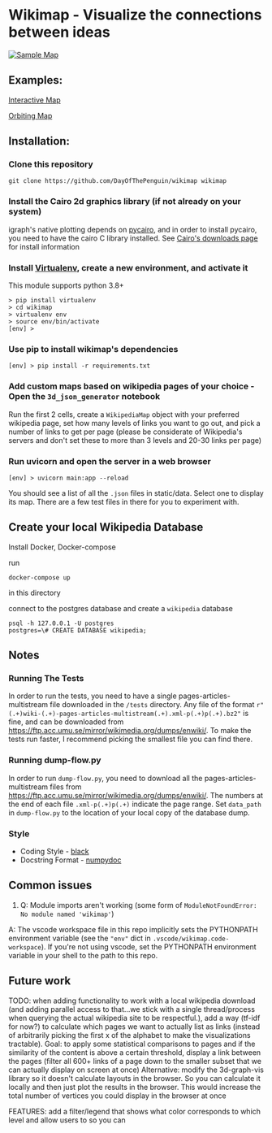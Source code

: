# Wikimap - Visualize the connections between ideas
[![Sample Map](static/map.gif "Sample Wikimap")](https://dayofthepenguin.github.io/wikimap/interactive_demo.html)

## Examples:
[Interactive Map](https://dayofthepenguin.github.io/wikimap/interactive_demo.html)

[Orbiting Map](https://dayofthepenguin.github.io/wikimap/orbiting_demo.html)

## Installation:

### Clone this repository

`git clone https://github.com/DayOfThePenguin/wikimap wikimap`

### Install the Cairo 2d graphics library (if not already on your system)
igraph's native plotting depends on [pycairo](https://www.cairographics.org/pycairo/), and
in order to install pycairo, you need to have the cairo C library installed.  See
[Cairo's downloads page](https://www.cairographics.org/download/) for install information

### Install [Virtualenv](https://virtualenv.pypa.io/en/latest/), create a new environment, and activate it
This module supports python 3.8+
```shell
> pip install virtualenv
> cd wikimap
> virtualenv env
> source env/bin/activate
[env] > 
```

### Use pip to install wikimap's dependencies
```shell
[env] > pip install -r requirements.txt
```

### Add custom maps based on wikipedia pages of your choice - Open the `3d_json_generator` notebook
Run the first 2 cells, create a `WikipediaMap` object with your preferred wikipedia page, set how many
levels of links you want to go out, and pick a number of links to get per page (please be considerate of
Wikipedia's servers and don't set these to more than 3 levels and 20-30 links per page)


### Run uvicorn and open the server in a web browser
```shell
[env] > uvicorn main:app --reload
```
You should see a list of all the `.json` files in static/data. Select one to display its map. There are a few test files in there for you to experiment with.

## Create your local Wikipedia Database
Install Docker, Docker-compose

run
```shell
docker-compose up
```
in this directory

connect to the postgres database and create a `wikipedia` database
```shell
psql -h 127.0.0.1 -U postgres
postgres=\# CREATE DATABASE wikipedia;
```

## Notes
### Running The Tests
In order to run the tests, you need to have a single pages-articles-multistream file
downloaded in the `/tests` directory. Any file of the format
`r"(.+)wiki-(.+)-pages-articles-multistream(.+).xml-p(.+)p(.+).bz2"` is fine, and can
be downloaded from https://ftp.acc.umu.se/mirror/wikimedia.org/dumps/enwiki/. To make
the tests run faster, I recommend picking the smallest file you can find there.

### Running dump-flow.py
In order to run `dump-flow.py`, you need to download all the pages-articles-multistream
files from https://ftp.acc.umu.se/mirror/wikimedia.org/dumps/enwiki/. The numbers at
the end of each file `.xml-p(.+)p(.+)` indicate the page range. Set `data_path` in
`dump-flow.py` to the location of your local copy of the database dump.

### Style
- Coding Style - [black](https://black.readthedocs.io/en/stable/)
- Docstring Format - [numpydoc](https://numpydoc.readthedocs.io/en/latest/example.html#example)

## Common issues
1. Q: Module imports aren't working (some form of `ModuleNotFoundError: No module named 'wikimap'`)

A: The vscode workspace file in this repo implicitly sets the PYTHONPATH environment variable
(see the `"env"` dict in `.vscode/wikimap.code-workspace`). If you're not using vscode, set the
PYTHONPATH environment variable in your shell to the path to this repo.

## Future work
TODO: when adding functionality to work with a local wikipedia download (and adding parallel access to that...we
stick with a single thread/process when querying the actual wikipedia site to be respectful.), add a way (tf-idf for now?)
to calculate which pages we want to actually list as links (instead of arbitrarily picking the first x of the alphabet to make the visualizations tractable).
Goal: to apply some statistical comparisons to pages and if the similarity of the content is above a certain threshold, display a link
between the pages (filter all 600+ links of a page down to the smaller subset that we can actually display on screen at once)
Alternative: modify the 3d-graph-vis library so it doesn't calculate layouts in the browser. So you can calculate it locally
and then just plot the results in the browser. This would increase the total number of vertices you could display in the browser at
once

FEATURES: add a filter/legend that shows what color corresponds to which level and allow users to  so you can